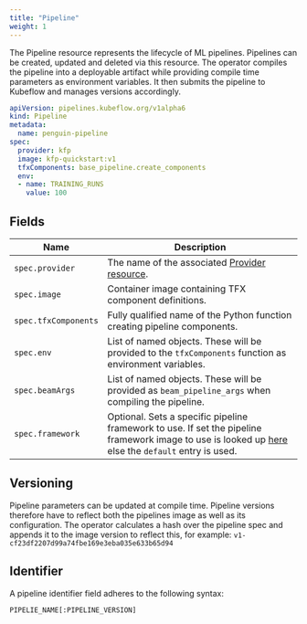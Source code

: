 ```yaml
---
title: "Pipeline"
weight: 1
---
```


The Pipeline resource represents the lifecycle of ML pipelines.
Pipelines can be created, updated and deleted via this resource.
The operator compiles the pipeline into a deployable artifact while providing compile time parameters as environment
variables.
It then submits the pipeline to Kubeflow and manages versions accordingly.

```yaml
apiVersion: pipelines.kubeflow.org/v1alpha6
kind: Pipeline
metadata:
  name: penguin-pipeline
spec:
  provider: kfp
  image: kfp-quickstart:v1
  tfxComponents: base_pipeline.create_components
  env:
  - name: TRAINING_RUNS
    value: 100
```

## Fields

| Name                 | Description                                                                                                                                                                |
|----------------------|----------------------------------------------------------------------------------------------------------------------------------------------------------------------------|
| `spec.provider`      | The name of the associated [Provider resource](../provider/).                                                                                                              |
| `spec.image`         | Container image containing TFX component definitions.                                                                                                                      |
| `spec.tfxComponents` | Fully qualified name of the Python function creating pipeline components.                                                                                                  |
| `spec.env`           | List of named objects. These will be provided to the `tfxComponents` function as environment variables.                                                                    |
| `spec.beamArgs`      | List of named objects. These will be provided as `beam_pipeline_args` when compiling the pipeline.                                                                         |
| `spec.framework`     | Optional. Sets a specific pipeline framework to use. If set the pipeline framework image to use is looked up [here](../../configuration) else the `default` entry is used. |

## Versioning

Pipeline parameters can be updated at compile time. Pipeline versions therefore have to reflect both the pipelines image
as well as its configuration. The operator calculates a hash over the pipeline spec and appends it to the image version
to reflect this, for example: `v1-cf23df2207d99a74fbe169e3eba035e633b65d94`

## Identifier

A pipeline identifier field adheres to the following syntax:

`PIPELIE_NAME[:PIPELINE_VERSION]`
